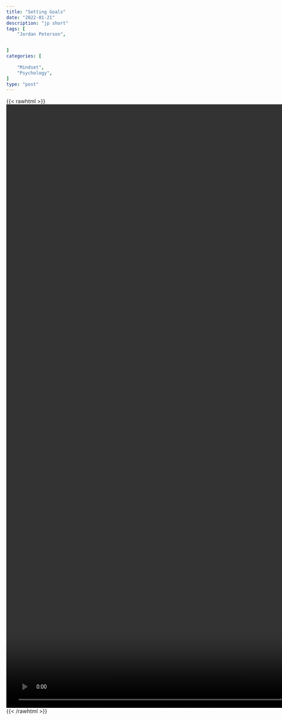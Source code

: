 ```yaml
---
title: "Setting Goals"
date: "2022-01-21"
description: "jp short"
tags: [
    "Jordan Peterson",


]
categories: [
    
    "Mindset",
    "Psychology",
]
type: "post"
---
```

{{< rawhtml >}}
    <video style="height:40vh;width:auto" overflow="hidden" controls>
        <source src="https://clips.dev00ps.com/Jordan%20Peterson/aim.mp4" type="video/mp4"> 
    </video>
{{< /rawhtml >}}